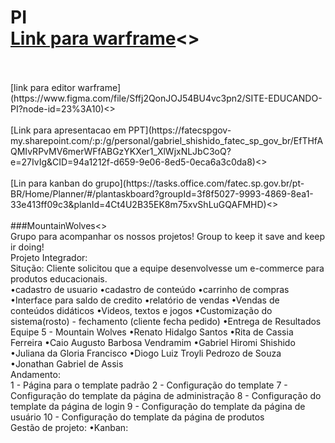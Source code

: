 # PI<br> [Link para warframe](https://www.figma.com/proto/Sffj2QonJOJ54BU4vc3pn2/SITE-EDUCANDO-PI?node-id=23%3A10&scaling=scale-down)<>
<br>
<br> [link para editor warframe](https://www.figma.com/file/Sffj2QonJOJ54BU4vc3pn2/SITE-EDUCANDO-PI?node-id=23%3A10)<>
<br>
<br> [Link para apresentacao em PPT](https://fatecspgov-my.sharepoint.com/:p:/g/personal/gabriel_shishido_fatec_sp_gov_br/EfTHfAQMIvRPvMV6merWFfABGzYKXer1_XlWjxNLJbC3oQ?e=27IvIg&CID=94a1212f-d659-9e06-8ed5-0eca6a3c0da8)<>
<br>
<br> [Lin para kanban do grupo](https://tasks.office.com/fatec.sp.gov.br/pt-BR/Home/Planner/#/plantaskboard?groupId=3f8f5027-9993-4869-8ea1-33e413ff09c3&planId=4Ct4U2B35EK8m75xvShLuGQAFMHD)<>
<br>
<br>###MountainWolves<>
<br>Grupo para acompanhar os nossos projetos! Group to keep it save and keep ir doing!
<br>Projeto Integrador:
<br>Situção: Cliente solicitou que a equipe desenvolvesse um e-commerce para produtos educacionais.
<br>•cadastro de usuario •cadastro de conteúdo •carrinho de compras •Interface para saldo de credito •relatório de vendas •Vendas de conteúdos didáticos •Videos, textos e jogos •Customização do sistema(rosto) - fechamento (cliente fecha pedido) •Entrega de Resultados
<br>Equipe 5 - Mountain Wolves •Renato Hidalgo Santos •Rita de Cassia Ferreira •Caio Augusto Barbosa Vendramim •Gabriel Hiromi Shishido •Juliana da Gloria Francisco •Diogo Luiz Troyli Pedrozo de Souza •Jonathan Gabriel de Assis
<br>Andamento:
<br>1 - Página para o template padrão 2 - Configuração do template 7 - Configuração do template da página de administração 8 - Configuração do template da página de login 9 - Configuração do template da página de usuário 10 - Configuração do template da página de produtos
<br>Gestão de projeto: •Kanban:
